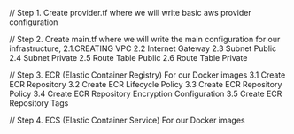 
// Step 1. Create provider.tf where we will write basic aws provider configuration

// Step 2. Create main.tf where we will write the main configuration for our infrastructure, 
  2.1.CREATING VPC
  2.2 Internet Gateway
  2.3 Subnet Public 
  2.4 Subnet Private
  2.5 Route Table Public
  2.6 Route Table Private

// Step 3. ECR (Elastic Container Registry) For our Docker images
  3.1 Create ECR Repository
  3.2 Create ECR Lifecycle Policy
  3.3 Create ECR Repository Policy
  3.4 Create ECR Repository Encryption Configuration
  3.5 Create ECR Repository Tags

// Step 4. ECS (Elastic Container Service) For our Docker images